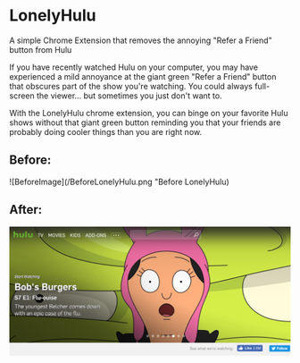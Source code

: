 # LonelyHulu
A simple Chrome Extension that removes the annoying "Refer a Friend" button from Hulu

If you have recently watched Hulu on your computer, you may have experienced a mild annoyance at the giant green "Refer a Friend" button that obscures part of the show you're watching. You could always full-screen the viewer... but sometimes you just don't want to. 

With the LonelyHulu chrome extension, you can binge on your favorite Hulu shows without that giant green button reminding you that your friends are probably doing cooler things than you are right now. 

## Before: 
![BeforeImage](/BeforeLonelyHulu.png "Before LonelyHulu)


## After: 
![AfterImage](/AfterLonelyHulu.png "After LonelyHulu")


